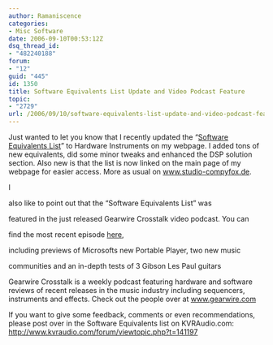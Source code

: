 ```yaml
---
author: Ramaniscence
categories:
- Misc Software
date: 2006-09-10T00:53:12Z
dsq_thread_id:
- "482240188"
forum:
- "12"
guid: "445"
id: 1350
title: Software Equivalents List Update and Video Podcast Feature
topic:
- "2729"
url: /2006/09/10/software-equivalents-list-update-and-video-podcast-feature/
---
```


Just wanted to let you know that I recently updated the &#8220;<a href="http://www.studio-compyfox.de/testcorner/hw-research.php" target="_blank">Software Equivalents List</a>&#8221; to Hardware Instruments on my webpage. I added tons of new equivalents, did some minor tweaks and enhanced the DSP solution section. Also new is that the list is now linked on the main page of my webpage for easier access. More as usual on <a href="http://www.studio-compyfox.de" target="_blank">www.studio-compyfox.de</a>.
  
I
  
also like to point out that the &#8220;Software Equivalents List&#8221; was
  
featured in the just released Gearwire Crosstalk video podcast. You can
  
find the most recent episode <a href="http://www.gearwire.com/gearwire-crosstalk-017.html" target="_blank">here</a>,
  
including previews of Microsofts new Portable Player, two new music
  
communities and an in-depth tests of 3 Gibson Les Paul guitars

Gearwire Crosstalk is a weekly podcast featuring hardware and software reviews of recent releases in the music industry including sequencers, instruments and effects. Check out the people over at <a href="http://www.gearwire.com" target="_blank">www.gearwire.com</a>

If you want to give some feedback, comments or even recommendations, please post over in the Software Equivalents list on KVRAudio.com: <a href="http://www.kvraudio.com/forum/viewtopic.php?t=141197" target="_blank">http://www.kvraudio.com/forum/viewtopic.php?t=141197</a>